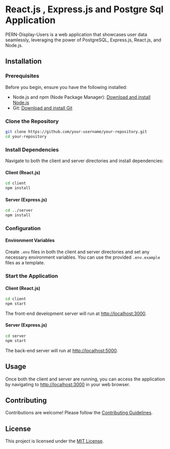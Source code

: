 # React.js , Express.js and Postgre Sql Application

PERN-Display-Users is a web application that showcases user data seamlessly, leveraging the power of PostgreSQL, Express.js, React.js, and Node.js.

## Installation

### Prerequisites

Before you begin, ensure you have the following installed:

- Node.js and npm (Node Package Manager): [Download and install Node.js](https://nodejs.org/)
- Git: [Download and install Git](https://git-scm.com/)

### Clone the Repository

```bash
git clone https://github.com/your-username/your-repository.git
cd your-repository
```

### Install Dependencies

Navigate to both the client and server directories and install dependencies:

#### Client (React.js)

```bash
cd client
npm install
```

#### Server (Express.js)

```bash
cd ../server
npm install
```

### Configuration

#### Environment Variables

Create `.env` files in both the client and server directories and set any necessary environment variables. You can use the provided `.env.example` files as a template.

### Start the Application

#### Client (React.js)

```bash
cd client
npm start
```

The front-end development server will run at [http://localhost:3000](http://localhost:3000).

#### Server (Express.js)

```bash
cd server
npm start
```

The back-end server will run at [http://localhost:5000](http://localhost:5000).

## Usage

Once both the client and server are running, you can access the application by navigating to [http://localhost:3000](http://localhost:3000) in your web browser.

## Contributing

Contributions are welcome! Please follow the [Contributing Guidelines](CONTRIBUTING.md).

## License

This project is licensed under the [MIT License](LICENSE).
```
